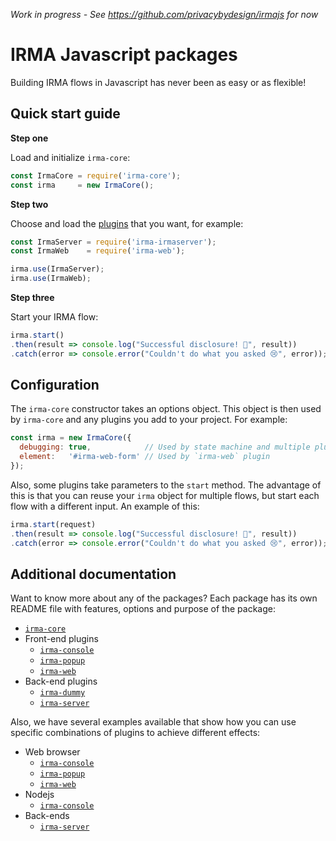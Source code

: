 _Work in progress - See https://github.com/privacybydesign/irmajs for now_

# IRMA Javascript packages

Building IRMA flows in Javascript has never been as easy or as flexible!

## Quick start guide

__Step one__

Load and initialize `irma-core`:

```javascript
const IrmaCore = require('irma-core');
const irma     = new IrmaCore();
```

__Step two__

Choose and load the [plugins](https://github.com/privacybydesign/irma-js-packages/tree/master/plugins)
that you want, for example:

```javascript
const IrmaServer = require('irma-irmaserver');
const IrmaWeb    = require('irma-web');

irma.use(IrmaServer);
irma.use(IrmaWeb);
```

__Step three__

Start your IRMA flow:

```javascript
irma.start()
.then(result => console.log("Successful disclosure! 🎉", result))
.catch(error => console.error("Couldn't do what you asked 😢", error));
```

## Configuration

The `irma-core` constructor takes an options object. This object is then used by
`irma-core` and any plugins you add to your project. For example:

```javascript
const irma = new IrmaCore({
  debugging: true,            // Used by state machine and multiple plugins
  element:   '#irma-web-form' // Used by `irma-web` plugin
});
```

Also, some plugins take parameters to the `start` method. The advantage of this
is that you can reuse your `irma` object for multiple flows, but start each
flow with a different input. An example of this:

```javascript
irma.start(request)
.then(result => console.log("Successful disclosure! 🎉", result))
.catch(error => console.error("Couldn't do what you asked 😢", error));
```

## Additional documentation

Want to know more about any of the packages? Each package has its own README
file with features, options and purpose of the package:

* [`irma-core`](irma-core)
* Front-end plugins
  * [`irma-console`](plugins/irma-console)
  * [`irma-popup`](plugins/irma-popup)
  * [`irma-web`](plugins/irma-web)
* Back-end plugins
  * [`irma-dummy`](plugins/irma-dummy)
  * [`irma-server`](plugins/irma-server)

Also, we have several examples available that show how you can use specific
combinations of plugins to achieve different effects:

* Web browser
  * [`irma-console`](examples/browser/irma-console)
  * [`irma-popup`](examples/browser/irma-popup)
  * [`irma-web`](examples/browser/irma-web)
* Nodejs
  * [`irma-console`](examples/node/irma-console)
* Back-ends
  * [`irma-server`](examples/backends/irma-server)
